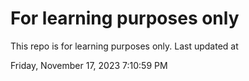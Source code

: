 # For learning purposes only
This repo is for learning purposes only.
Last updated at

Friday, November 17, 2023 7:10:59 PM

